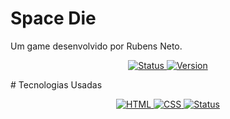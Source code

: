 # Space Die
 Um game desenvolvido por Rubens Neto.

<p align="center">
    <a href="#">
        <img src="https://img.shields.io/badge/Status-Em_Andamento-green" alt="Status"/>
    </a>
    <a href="#">
        <img src="https://img.shields.io/badge/Versão-0.0.2-blue" alt="Version"/>
    </a>
</p>
# Tecnologias Usadas

<p align="center">
    <a href="#">
        <img src="https://img.shields.io/badge/HTML-orange" alt="HTML"/>
    </a>
    <a href="#">
        <img src="https://img.shields.io/badge/CSS-blue" alt="CSS"/>
    </a>
    <a href="#">
        <img src="https://img.shields.io/badge/JAVASCRIPT-yellow" alt="Status"/>
    </a>
</p>
